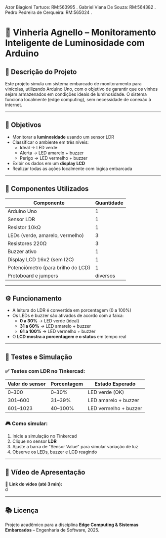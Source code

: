 Azor Biagioni Tartuce: RM:563995 .
Gabriel Viana De Souza: RM:564382 .
Pedro Pedreira de Cerqueira: RM:565024 .

# 🍷 Vinheria Agnello – Monitoramento Inteligente de Luminosidade com Arduino

## 📌 Descrição do Projeto

Este projeto simula um sistema embarcado de monitoramento para vinícolas, utilizando Arduino Uno, com o objetivo de garantir que os vinhos sejam armazenados em condições ideais de luminosidade. O sistema funciona localmente (edge computing), sem necessidade de conexão à internet.

---

## 🎯 Objetivos

- Monitorar a **luminosidade** usando um sensor LDR
- Classificar o ambiente em três níveis:
  - Ideal → LED verde
  - Alerta → LED amarelo + buzzer
  - Perigo → LED vermelho + buzzer
- Exibir os dados em um **display LCD**
- Realizar todas as ações localmente com lógica embarcada

---

## 🧩 Componentes Utilizados

| Componente          | Quantidade |
|---------------------|------------|
| Arduino Uno         | 1          |
| Sensor LDR          | 1          |
| Resistor 10kΩ       | 1          |
| LEDs (verde, amarelo, vermelho) | 3 |
| Resistores 220Ω     | 3          |
| Buzzer ativo        | 1          |
| Display LCD 16x2 (sem I2C) | 1    |
| Potenciômetro (para brilho do LCD) | 1 |
| Protoboard e jumpers| diversos   |

---

## ⚙️ Funcionamento

- A leitura do LDR é convertida em porcentagem (0 a 100%)
- Os LEDs e buzzer são ativados de acordo com a faixa:
  - **0 a 30%** → LED verde (ideal)
  - **31 a 60%** → LED amarelo + buzzer
  - **61 a 100%** → LED vermelho + buzzer
- O **LCD mostra a porcentagem e o status** em tempo real

---

## 🧪 Testes e Simulação

### ✅ Testes com LDR no Tinkercad:

| Valor do sensor | Porcentagem | Estado Esperado          |
|------------------|-------------|---------------------------|
| 0–300            | 0–30%       | LED verde (OK)           |
| 301–600          | 31–39%      | LED amarelo + buzzer     |
| 601–1023         | 40–100%     | LED vermelho + buzzer    |

### 🎮 Como simular:

1. Inicie a simulação no Tinkercad
2. Clique no sensor **LDR**
3. Ajuste a barra de "Sensor Value" para simular variação de luz
4. Observe os LEDs, buzzer e LCD reagindo

---

## 🎥 Vídeo de Apresentação

🔗 **Link do vídeo (até 3 min):**  
d

---

## 📚 Licença

Projeto acadêmico para a disciplina **Edge Computing & Sistemas Embarcados** – Engenharia de Software, 2025.
